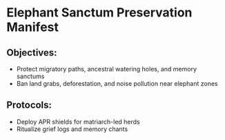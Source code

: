 # Elephant Sanctum Preservation Manifest

## Objectives:
- Protect migratory paths, ancestral watering holes, and memory sanctums
- Ban land grabs, deforestation, and noise pollution near elephant zones

## Protocols:
- Deploy APR shields for matriarch-led herds
- Ritualize grief logs and memory chants
